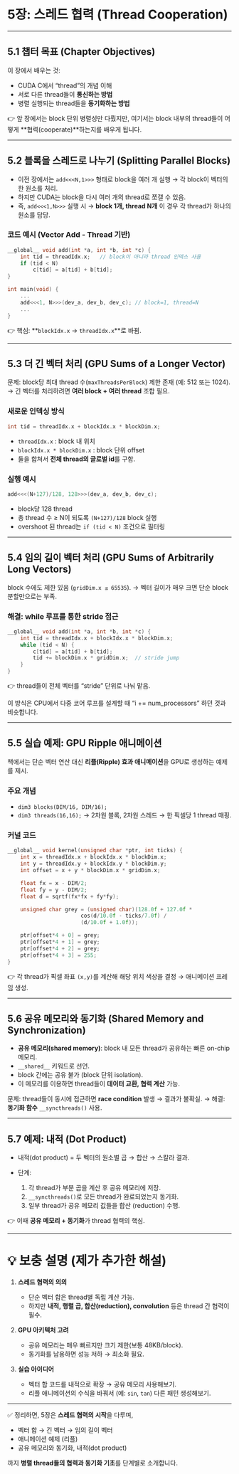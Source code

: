 # 5장: 스레드 협력 (Thread Cooperation)

---

## 5.1 챕터 목표 (Chapter Objectives)

이 장에서 배우는 것:

* CUDA C에서 “thread”의 개념 이해
* 서로 다른 thread들이 **통신하는 방법**
* 병렬 실행되는 thread들을 **동기화하는 방법**

👉 앞 장에서는 block 단위 병렬성만 다뤘지만, 여기서는 block 내부의 thread들이 어떻게 **협력(cooperate)**하는지를 배우게 됩니다.

---

## 5.2 블록을 스레드로 나누기 (Splitting Parallel Blocks)

* 이전 장에서는 `add<<<N,1>>>` 형태로 block을 여러 개 실행 → 각 block이 벡터의 한 원소를 처리.
* 하지만 CUDA는 block을 다시 여러 개의 thread로 쪼갤 수 있음.
* 즉, `add<<<1,N>>>` 실행 시 → **block 1개, thread N개**
  이 경우 각 thread가 하나의 원소를 담당.

### 코드 예시 (Vector Add - Thread 기반)

```c
__global__ void add(int *a, int *b, int *c) {
    int tid = threadIdx.x;   // block이 아니라 thread 인덱스 사용
    if (tid < N)
        c[tid] = a[tid] + b[tid];
}

int main(void) {
    ...
    add<<<1, N>>>(dev_a, dev_b, dev_c); // block=1, thread=N
    ...
}
```

👉 핵심: **`blockIdx.x` → `threadIdx.x`**로 바뀜.

---

## 5.3 더 긴 벡터 처리 (GPU Sums of a Longer Vector)

문제: block당 최대 thread 수(`maxThreadsPerBlock`) 제한 존재 (예: 512 또는 1024).
→ 긴 벡터를 처리하려면 **여러 block + 여러 thread** 조합 필요.

### 새로운 인덱싱 방식

```c
int tid = threadIdx.x + blockIdx.x * blockDim.x;
```

* `threadIdx.x` : block 내 위치
* `blockIdx.x * blockDim.x` : block 단위 offset
* 둘을 합쳐서 **전체 thread의 글로벌 id**를 구함.

### 실행 예시

```c
add<<<(N+127)/128, 128>>>(dev_a, dev_b, dev_c);
```

* block당 128 thread
* 총 thread 수 ≥ N이 되도록 `(N+127)/128` block 실행
* overshoot 된 thread는 `if (tid < N)` 조건으로 필터링

---

## 5.4 임의 길이 벡터 처리 (GPU Sums of Arbitrarily Long Vectors)

block 수에도 제한 있음 (`gridDim.x ≤ 65535`).
→ 벡터 길이가 매우 크면 단순 block 분할만으로는 부족.

### 해결: while 루프를 통한 stride 접근

```c
__global__ void add(int *a, int *b, int *c) {
    int tid = threadIdx.x + blockIdx.x * blockDim.x;
    while (tid < N) {
        c[tid] = a[tid] + b[tid];
        tid += blockDim.x * gridDim.x;  // stride jump
    }
}
```

👉 thread들이 전체 벡터를 “stride” 단위로 나눠 맡음.

이 방식은 CPU에서 다중 코어 루프를 설계할 때 “i += num_processors” 하던 것과 비슷합니다.

---

## 5.5 실습 예제: GPU Ripple 애니메이션

책에서는 단순 벡터 연산 대신 **리플(Ripple) 효과 애니메이션**을 GPU로 생성하는 예제를 제시.

### 주요 개념

* `dim3 blocks(DIM/16, DIM/16);`
* `dim3 threads(16,16);`
  → 2차원 블록, 2차원 스레드 → 한 픽셀당 1 thread 매핑.

### 커널 코드

```c
__global__ void kernel(unsigned char *ptr, int ticks) {
    int x = threadIdx.x + blockIdx.x * blockDim.x;
    int y = threadIdx.y + blockIdx.y * blockDim.y;
    int offset = x + y * blockDim.x * gridDim.x;

    float fx = x - DIM/2;
    float fy = y - DIM/2;
    float d = sqrtf(fx*fx + fy*fy);

    unsigned char grey = (unsigned char)(128.0f + 127.0f *
                       cos(d/10.0f - ticks/7.0f) /
                       (d/10.0f + 1.0f));

    ptr[offset*4 + 0] = grey;
    ptr[offset*4 + 1] = grey;
    ptr[offset*4 + 2] = grey;
    ptr[offset*4 + 3] = 255;
}
```

👉 각 thread가 픽셀 좌표 `(x,y)`를 계산해 해당 위치 색상을 결정 → 애니메이션 프레임 생성.

---

## 5.6 공유 메모리와 동기화 (Shared Memory and Synchronization)

* **공유 메모리(shared memory)**: block 내 모든 thread가 공유하는 빠른 on-chip 메모리.
* `__shared__` 키워드로 선언.
* block 간에는 공유 불가 (block 단위 isolation).
* 이 메모리를 이용하면 thread들이 **데이터 교환, 협력 계산** 가능.

문제: thread들이 동시에 접근하면 **race condition** 발생 → 결과가 불확실.
→ 해결: **동기화 함수** `__syncthreads()` 사용.

---

## 5.7 예제: 내적 (Dot Product)

* 내적(dot product) = 두 벡터의 원소별 곱 → 합산 → 스칼라 결과.
* 단계:

  1. 각 thread가 부분 곱을 계산 후 공유 메모리에 저장.
  2. `__syncthreads()`로 모든 thread가 완료되었는지 동기화.
  3. 일부 thread가 공유 메모리 값들을 합산 (reduction) 수행.

👉 이때 **공유 메모리 + 동기화**가 thread 협력의 핵심.

---

# 💡 보충 설명 (제가 추가한 해설)

1. **스레드 협력의 의의**

   * 단순 벡터 합은 thread별 독립 계산 가능.
   * 하지만 **내적, 행렬 곱, 합산(reduction), convolution** 등은 thread 간 협력이 필수.

2. **GPU 아키텍처 고려**

   * 공유 메모리는 매우 빠르지만 크기 제한(보통 48KB/block).
   * 동기화를 남용하면 성능 저하 → 최소화 필요.

3. **실습 아이디어**

   * 벡터 합 코드를 내적으로 확장 → 공유 메모리 사용해보기.
   * 리플 애니메이션의 수식을 바꿔서 (예: `sin`, `tan`) 다른 패턴 생성해보기.

---

✅ 정리하면,
5장은 **스레드 협력의 시작**을 다루며,

* 벡터 합 → 긴 벡터 → 임의 길이 벡터
* 애니메이션 예제 (리플)
* 공유 메모리와 동기화, 내적(dot product)

까지 **병렬 thread들의 협력과 동기화 기초**를 단계별로 소개합니다.


<!-- 실습 코드 안내: src/ch5 에 실습 예제가 포함되어 있으며, `make` 및 `make run_*` 타깃으로 바로 실행할 수 있습니다. -->

